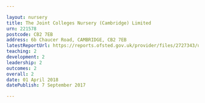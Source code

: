 ```yaml
---

layout: nursery
title: The Joint Colleges Nursery (Cambridge) Limited
urn: 221578
postcode: CB2 7EB
address: 6b Chaucer Road, CAMBRIDGE, CB2 7EB
latestReportUrl: https://reports.ofsted.gov.uk/provider/files/2727343/urn/221578.pdf
teaching: 2
development: 2
leadership: 2
outcomes: 2
overall: 2
date: 01 April 2018 
datePublish: 7 September 2017

---
```

